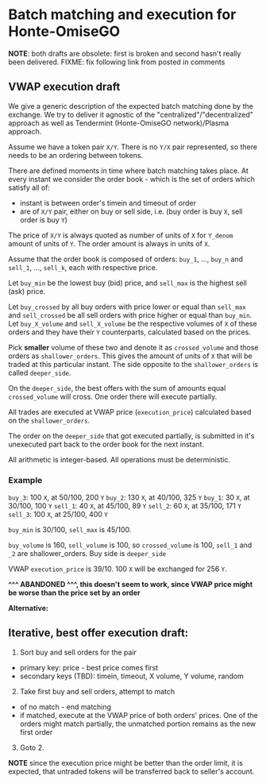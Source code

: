 # Batch matching and execution for Honte-OmiseGO

**NOTE**: both drafts are obsolete: first is broken and second hasn't really been delivered.
FIXME: fix following link from posted in comments

## VWAP execution draft

We give a generic description of the expected batch matching done by the exchange.
We try to deliver it agnostic of the "centralized"/"decentralized" approach as well as Tendermint (Honte-OmiseGO network)/Plasma approach.

Assume we have a token pair `X/Y`.
There is no `Y/X` pair represented, so there needs to be an ordering between tokens.

There are defined moments in time where batch matching takes place.
At every instant we consider the order book - which is the set of orders which satisfy all of:

  - instant is between order's timein and timeout of order
  - are of `X/Y` pair, either on buy or sell side, i.e. (buy order is buy `X`, sell order is buy `Y`)
  
The price of `X/Y` is always quoted as number of units of `X` for `Y_denom` amount of units of `Y`.
The order amount is always in units of `X`.

Assume that the order book is composed of orders: `buy_1`, ..., `buy_n` and `sell_1`, ..., `sell_k`, each with respective price.

Let `buy_min` be the lowest buy (bid) price, and `sell_max` is the highest sell (ask) price.

Let `buy_crossed` by all buy orders with price lower or equal than `sell_max` and `sell_crossed` be all sell orders with price higher or equal than `buy_min`. 
Let `buy_X_volume` and `sell_X_volume` be the respective volumes of `X` of these orders and they have their `Y` counterparts, calculated based on the prices.

Pick **smaller** volume of these two and denote it as `crossed_volume` and those orders as `shallower_orders`.
This gives the amount of units of `X` that will be traded at this particular instant.
The side opposite to the `shallower_orders` is called `deeper_side`.

On the `deeper_side`, the best offers with the sum of amounts equal `crossed_volume` will cross.
One order there will execute partially.

All trades are executed at VWAP price (`execution_price`) calculated based on the `shallower_orders`.

The order on the `deeper_side` that got executed partially,
is submitted in it's unexecuted part back to the order book for the next instant.

All arithmetic is integer-based.
All operations must be deterministic.

### Example

`buy_3`: 100 `X`, at 50/100, 200 `Y`
`buy_2`: 130 `X`, at 40/100, 325 `Y`
`buy_1`: 30 `X`, at 30/100, 100 `Y`
`sell_1`: 40 `X`, at 45/100, 89 `Y`
`sell_2`: 60 `X`, at 35/100, 171 `Y`
`sell_3`: 100 `X`, at 25/100, 400 `Y`

`buy_min` is 30/100, `sell_max` is 45/100.

`buy_volume` is 160, `sell_volume` is 100, so `crossed_volume` is 100, `sell_1` and `_2` are shallower_orders.
Buy side is `deeper_side`

VWAP `execution_price` is 39/10. 100 `X` will be exchanged for 256 `Y`.

**^^^ ABANDONED ^^^, this doesn't seem to work, since VWAP price might be worse than the price set by an order**

**Alternative:**

## Iterative, best offer execution draft:

1. Sort buy and sell orders for the pair
  - primary key: price - best price comes first
  - secondary keys (TBD): timein, timeout, X volume, Y volume, random
2. Take first buy and sell orders, attempt to match
  - of no match - end matching
  - if matched, execute at the VWAP price of both orders' prices.
  One of the orders might match partially, the unmatched portion remains as the new first order
3. Goto 2.

**NOTE** since the execution price might be better than the order limit,
it is expected, that untraded tokens will be transferred back to seller's account.
